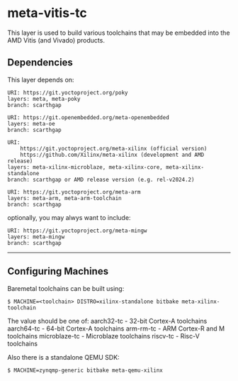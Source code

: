 # meta-vitis-tc

This layer is used to build various toolchains that may be embedded into
the AMD Vitis (and Vivado) products.

## Dependencies

This layer depends on:

	URI: https://git.yoctoproject.org/poky
	layers: meta, meta-poky
	branch: scarthgap

	URI: https://git.openembedded.org/meta-openembedded
	layers: meta-oe
	branch: scarthgap

	URI:
        https://git.yoctoproject.org/meta-xilinx (official version)
        https://github.com/Xilinx/meta-xilinx (development and AMD release)
	layers: meta-xilinx-microblaze, meta-xilinx-core, meta-xilinx-standalone
	branch: scarthgap or AMD release version (e.g. rel-v2024.2)

	URI: https://git.yoctoproject.org/meta-arm
	layers: meta-arm, meta-arm-toolchain
	branch: scarthgap

optionally, you may alwys want to include:

	URI: https://git.yoctoproject.org/meta-mingw
	layers: meta-mingw
	branch: scarthgap

---

## Configuring Machines

Baremetal toolchains can be built using:

```
$ MACHINE=<toolchain> DISTRO=xilinx-standalone bitbake meta-xilinx-toolchain
```

The <toolchain> value should be one of:
  aarch32-tc    - 32-bit Cortex-A toolchains
  aarch64-tc    - 64-bit Cortex-A toolchains
  arm-rm-tc     - ARM Cortex-R and M toolchains
  microblaze-tc - Microblaze toolchains
  riscv-tc      - Risc-V toolchains

Also there is a standalone QEMU SDK:

```
$ MACHINE=zynqmp-generic bitbake meta-qemu-xilinx
```
